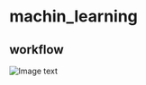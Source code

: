 # machin_learning
## workflow

![Image text](https://github.com/TonyPeng123/machin_learning/tree/Homework/img/workflow.png)
